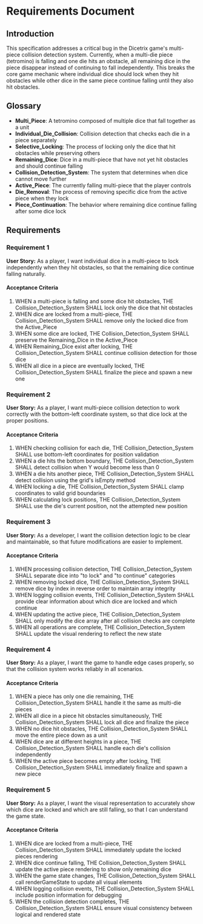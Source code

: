 # Requirements Document

## Introduction

This specification addresses a critical bug in the Dicetrix game's multi-piece collision detection system. Currently, when a multi-die piece (tetromino) is falling and one die hits an obstacle, all remaining dice in the piece disappear instead of continuing to fall independently. This breaks the core game mechanic where individual dice should lock when they hit obstacles while other dice in the same piece continue falling until they also hit obstacles.

## Glossary

- **Multi_Piece**: A tetromino composed of multiple dice that fall together as a unit
- **Individual_Die_Collision**: Collision detection that checks each die in a piece separately
- **Selective_Locking**: The process of locking only the dice that hit obstacles while preserving others
- **Remaining_Dice**: Dice in a multi-piece that have not yet hit obstacles and should continue falling
- **Collision_Detection_System**: The system that determines when dice cannot move further
- **Active_Piece**: The currently falling multi-piece that the player controls
- **Die_Removal**: The process of removing specific dice from the active piece when they lock
- **Piece_Continuation**: The behavior where remaining dice continue falling after some dice lock

## Requirements

### Requirement 1

**User Story:** As a player, I want individual dice in a multi-piece to lock independently when they hit obstacles, so that the remaining dice continue falling naturally.

#### Acceptance Criteria

1. WHEN a multi-piece is falling and some dice hit obstacles, THE Collision_Detection_System SHALL lock only the dice that hit obstacles
2. WHEN dice are locked from a multi-piece, THE Collision_Detection_System SHALL remove only the locked dice from the Active_Piece
3. WHEN some dice are locked, THE Collision_Detection_System SHALL preserve the Remaining_Dice in the Active_Piece
4. WHEN Remaining_Dice exist after locking, THE Collision_Detection_System SHALL continue collision detection for those dice
5. WHEN all dice in a piece are eventually locked, THE Collision_Detection_System SHALL finalize the piece and spawn a new one

### Requirement 2

**User Story:** As a player, I want multi-piece collision detection to work correctly with the bottom-left coordinate system, so that dice lock at the proper positions.

#### Acceptance Criteria

1. WHEN checking collision for each die, THE Collision_Detection_System SHALL use bottom-left coordinates for position validation
2. WHEN a die hits the bottom boundary, THE Collision_Detection_System SHALL detect collision when Y would become less than 0
3. WHEN a die hits another piece, THE Collision_Detection_System SHALL detect collision using the grid's isEmpty method
4. WHEN locking a die, THE Collision_Detection_System SHALL clamp coordinates to valid grid boundaries
5. WHEN calculating lock positions, THE Collision_Detection_System SHALL use the die's current position, not the attempted new position

### Requirement 3

**User Story:** As a developer, I want the collision detection logic to be clear and maintainable, so that future modifications are easier to implement.

#### Acceptance Criteria

1. WHEN processing collision detection, THE Collision_Detection_System SHALL separate dice into "to lock" and "to continue" categories
2. WHEN removing locked dice, THE Collision_Detection_System SHALL remove dice by index in reverse order to maintain array integrity
3. WHEN logging collision events, THE Collision_Detection_System SHALL provide clear information about which dice are locked and which continue
4. WHEN updating the active piece, THE Collision_Detection_System SHALL only modify the dice array after all collision checks are complete
5. WHEN all operations are complete, THE Collision_Detection_System SHALL update the visual rendering to reflect the new state

### Requirement 4

**User Story:** As a player, I want the game to handle edge cases properly, so that the collision system works reliably in all scenarios.

#### Acceptance Criteria

1. WHEN a piece has only one die remaining, THE Collision_Detection_System SHALL handle it the same as multi-die pieces
2. WHEN all dice in a piece hit obstacles simultaneously, THE Collision_Detection_System SHALL lock all dice and finalize the piece
3. WHEN no dice hit obstacles, THE Collision_Detection_System SHALL move the entire piece down as a unit
4. WHEN dice are at different heights in a piece, THE Collision_Detection_System SHALL handle each die's collision independently
5. WHEN the active piece becomes empty after locking, THE Collision_Detection_System SHALL immediately finalize and spawn a new piece

### Requirement 5

**User Story:** As a player, I want the visual representation to accurately show which dice are locked and which are still falling, so that I can understand the game state.

#### Acceptance Criteria

1. WHEN dice are locked from a multi-piece, THE Collision_Detection_System SHALL immediately update the locked pieces rendering
2. WHEN dice continue falling, THE Collision_Detection_System SHALL update the active piece rendering to show only remaining dice
3. WHEN the game state changes, THE Collision_Detection_System SHALL call renderGameState to update all visual elements
4. WHEN logging collision events, THE Collision_Detection_System SHALL include position information for debugging
5. WHEN the collision detection completes, THE Collision_Detection_System SHALL ensure visual consistency between logical and rendered state
